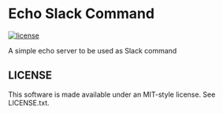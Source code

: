 # Echo Slack Command

[![license](https://img.shields.io/github/license/mashape/apistatus.svg?style=plastic)]()

A simple echo server to be used as Slack command

## LICENSE

This software is made available under an MIT-style license. See LICENSE.txt.
